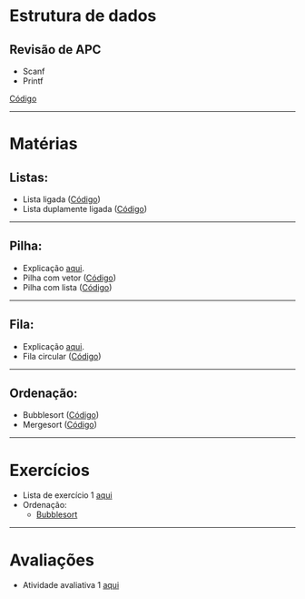 # Estrutura de dados
## Revisão de APC

- Scanf
- Printf

[Código](aula1/revisao.c)

---

# Matérias
## **Listas:**

  - Lista ligada ([Código](aula1/lista_ligada.c))
  - Lista duplamente ligada ([Código](aula2/lista_duplamente_ligada.c))

---

## **Pilha:**
  - Explicação [aqui](aula_remota1/README.md).
  - Pilha com vetor ([Código](aula_remota1/pilha_vetor.c))
  - Pilha com lista ([Código](aula_remota1/pilha.c))

---

## **Fila:**
  - Explicação [aqui](aula_remota2/README.md).
  - Fila circular ([Código](aula_remota2/fila_circular.c))
  
---

## **Ordenação:**
  - Bubblesort ([Código](aula_remota4_ordenacao/bubblesort.c))
  - Mergesort ([Código](aula_remota5_ordenacao/mergesort.c))

---

# Exercícios
  - Lista de exercício 1 [aqui](lista2)
  - Ordenação:
    - [Bubblesort](aula_remota4_ordenacao/exercicio/bubblesort_times.c)
---

# Avaliações
  - Atividade avaliativa 1 [aqui](atividade_avaliativa_1/README.md)
